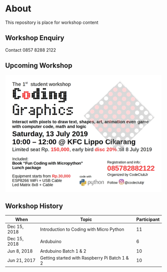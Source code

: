 # About
This repository is place for workshop content

## Workshop Enquiry
Contact 0857 8288 2122
## Upcoming Workshop
![Cover Depan](images/Coding_graphics_pub.jpg)
## Workshop History
| When | Topic | Participant |
| ------ | ------ | ------ |
| Dec 15, 2018 | Introduction to Coding with Micro Python| 11 |
| Dec 15, 2018 | Ardubuino | 6 |
| Jun 8, 2018 | Ardubuino Batch 1 & 2 | 10 |
| Jun 21, 2017 | Getting started with Raspberry Pi Batch 1 & 2 | 10 |
